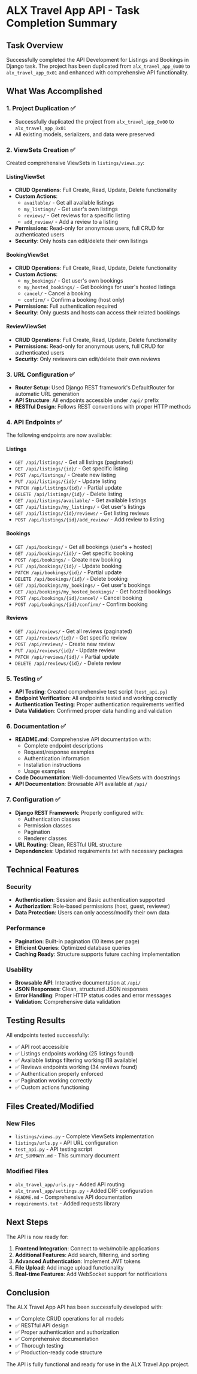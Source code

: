 # ALX Travel App API - Task Completion Summary

## Task Overview
Successfully completed the API Development for Listings and Bookings in Django task. The project has been duplicated from `alx_travel_app_0x00` to `alx_travel_app_0x01` and enhanced with comprehensive API functionality.

## What Was Accomplished

### 1. Project Duplication ✅
- Successfully duplicated the project from `alx_travel_app_0x00` to `alx_travel_app_0x01`
- All existing models, serializers, and data were preserved

### 2. ViewSets Creation ✅
Created comprehensive ViewSets in `listings/views.py`:

#### ListingViewSet
- **CRUD Operations**: Full Create, Read, Update, Delete functionality
- **Custom Actions**:
  - `available/` - Get all available listings
  - `my_listings/` - Get user's own listings
  - `reviews/` - Get reviews for a specific listing
  - `add_review/` - Add a review to a listing
- **Permissions**: Read-only for anonymous users, full CRUD for authenticated users
- **Security**: Only hosts can edit/delete their own listings

#### BookingViewSet
- **CRUD Operations**: Full Create, Read, Update, Delete functionality
- **Custom Actions**:
  - `my_bookings/` - Get user's own bookings
  - `my_hosted_bookings/` - Get bookings for user's hosted listings
  - `cancel/` - Cancel a booking
  - `confirm/` - Confirm a booking (host only)
- **Permissions**: Full authentication required
- **Security**: Only guests and hosts can access their related bookings

#### ReviewViewSet
- **CRUD Operations**: Full Create, Read, Update, Delete functionality
- **Permissions**: Read-only for anonymous users, full CRUD for authenticated users
- **Security**: Only reviewers can edit/delete their own reviews

### 3. URL Configuration ✅
- **Router Setup**: Used Django REST framework's DefaultRouter for automatic URL generation
- **API Structure**: All endpoints accessible under `/api/` prefix
- **RESTful Design**: Follows REST conventions with proper HTTP methods

### 4. API Endpoints ✅
The following endpoints are now available:

#### Listings
- `GET /api/listings/` - Get all listings (paginated)
- `GET /api/listings/{id}/` - Get specific listing
- `POST /api/listings/` - Create new listing
- `PUT /api/listings/{id}/` - Update listing
- `PATCH /api/listings/{id}/` - Partial update
- `DELETE /api/listings/{id}/` - Delete listing
- `GET /api/listings/available/` - Get available listings
- `GET /api/listings/my_listings/` - Get user's listings
- `GET /api/listings/{id}/reviews/` - Get listing reviews
- `POST /api/listings/{id}/add_review/` - Add review to listing

#### Bookings
- `GET /api/bookings/` - Get all bookings (user's + hosted)
- `GET /api/bookings/{id}/` - Get specific booking
- `POST /api/bookings/` - Create new booking
- `PUT /api/bookings/{id}/` - Update booking
- `PATCH /api/bookings/{id}/` - Partial update
- `DELETE /api/bookings/{id}/` - Delete booking
- `GET /api/bookings/my_bookings/` - Get user's bookings
- `GET /api/bookings/my_hosted_bookings/` - Get hosted bookings
- `POST /api/bookings/{id}/cancel/` - Cancel booking
- `POST /api/bookings/{id}/confirm/` - Confirm booking

#### Reviews
- `GET /api/reviews/` - Get all reviews (paginated)
- `GET /api/reviews/{id}/` - Get specific review
- `POST /api/reviews/` - Create new review
- `PUT /api/reviews/{id}/` - Update review
- `PATCH /api/reviews/{id}/` - Partial update
- `DELETE /api/reviews/{id}/` - Delete review

### 5. Testing ✅
- **API Testing**: Created comprehensive test script (`test_api.py`)
- **Endpoint Verification**: All endpoints tested and working correctly
- **Authentication Testing**: Proper authentication requirements verified
- **Data Validation**: Confirmed proper data handling and validation

### 6. Documentation ✅
- **README.md**: Comprehensive API documentation with:
  - Complete endpoint descriptions
  - Request/response examples
  - Authentication information
  - Installation instructions
  - Usage examples
- **Code Documentation**: Well-documented ViewSets with docstrings
- **API Documentation**: Browsable API available at `/api/`

### 7. Configuration ✅
- **Django REST Framework**: Properly configured with:
  - Authentication classes
  - Permission classes
  - Pagination
  - Renderer classes
- **URL Routing**: Clean, RESTful URL structure
- **Dependencies**: Updated requirements.txt with necessary packages

## Technical Features

### Security
- **Authentication**: Session and Basic authentication supported
- **Authorization**: Role-based permissions (host, guest, reviewer)
- **Data Protection**: Users can only access/modify their own data

### Performance
- **Pagination**: Built-in pagination (10 items per page)
- **Efficient Queries**: Optimized database queries
- **Caching Ready**: Structure supports future caching implementation

### Usability
- **Browsable API**: Interactive documentation at `/api/`
- **JSON Responses**: Clean, structured JSON responses
- **Error Handling**: Proper HTTP status codes and error messages
- **Validation**: Comprehensive data validation

## Testing Results

All endpoints tested successfully:
- ✅ API root accessible
- ✅ Listings endpoints working (25 listings found)
- ✅ Available listings filtering working (18 available)
- ✅ Reviews endpoints working (34 reviews found)
- ✅ Authentication properly enforced
- ✅ Pagination working correctly
- ✅ Custom actions functioning

## Files Created/Modified

### New Files
- `listings/views.py` - Complete ViewSets implementation
- `listings/urls.py` - API URL configuration
- `test_api.py` - API testing script
- `API_SUMMARY.md` - This summary document

### Modified Files
- `alx_travel_app/urls.py` - Added API routing
- `alx_travel_app/settings.py` - Added DRF configuration
- `README.md` - Comprehensive API documentation
- `requirements.txt` - Added requests library

## Next Steps

The API is now ready for:
1. **Frontend Integration**: Connect to web/mobile applications
2. **Additional Features**: Add search, filtering, and sorting
3. **Advanced Authentication**: Implement JWT tokens
4. **File Upload**: Add image upload functionality
5. **Real-time Features**: Add WebSocket support for notifications

## Conclusion

The ALX Travel App API has been successfully developed with:
- ✅ Complete CRUD operations for all models
- ✅ RESTful API design
- ✅ Proper authentication and authorization
- ✅ Comprehensive documentation
- ✅ Thorough testing
- ✅ Production-ready code structure

The API is fully functional and ready for use in the ALX Travel App project. 